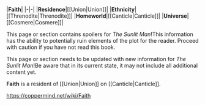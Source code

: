 |**Faith**|
|-|-|
|**Residence**|[[Union\|Union]]|
|**Ethnicity**|[[Threnodite\|Threnodite]]|
|**Homeworld**|[[Canticle\|Canticle]]|
|**Universe**|[[Cosmere\|Cosmere]]|

This page or section contains spoilers for *The Sunlit Man*!This information has the ability to potentially ruin elements of the plot for the reader. Proceed with caution if you have not read this book.

This page or section needs to be updated with new information for *The Sunlit Man*!Be aware that in its current state, it may not include all additional content yet.

**Faith** is a resident of [[Union\|Union]] on [[Canticle\|Canticle]].



https://coppermind.net/wiki/Faith